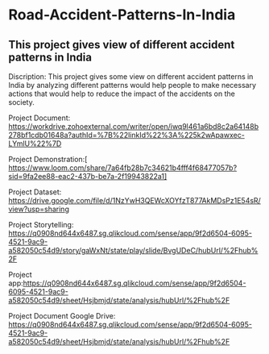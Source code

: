 # Road-Accident-Patterns-In-India
## This project gives view of different accident patterns in India
Discription: This project gives some view on different accident patterns in India by analyzing different patterns would help people to make necessary actions that would help to reduce the impact of the accidents on the society.

Project Document: https://workdrive.zohoexternal.com/writer/open/iwq9l461a6bd8c2a64148b278bf1cdb01648a?authId=%7B%22linkId%22%3A%225k2wApawxec-LYmlU%22%7D

Project Demonstration:[ https://www.loom.com/share/7a64fb28b7c34621b4fff4f68477057b?sid=9fa2ee88-eac2-437b-be7a-2f19943822a1]

Project Dataset: https://drive.google.com/file/d/1NzYwH3QEWcXOYfzT877AkMDsPz1E54sR/view?usp=sharing

Project Storytelling: https://q0908nd644x6487.sg.qlikcloud.com/sense/app/9f2d6504-6095-4521-9ac9-a582050c54d9/story/gaWxNt/state/play/slide/BvgUDeC/hubUrl/%2Fhub%2F

Project app:https://q0908nd644x6487.sg.qlikcloud.com/sense/app/9f2d6504-6095-4521-9ac9-a582050c54d9/sheet/Hsjbmjd/state/analysis/hubUrl/%2Fhub%2F

Project Document Google Drive: https://q0908nd644x6487.sg.qlikcloud.com/sense/app/9f2d6504-6095-4521-9ac9-a582050c54d9/sheet/Hsjbmjd/state/analysis/hubUrl/%2Fhub%2F
